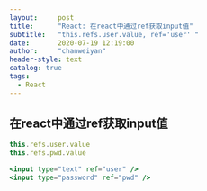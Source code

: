 ```yaml
---
layout:     post
title:      "React: 在react中通过ref获取input值"
subtitle:   "this.refs.user.value, ref='user' "
date:       2020-07-19 12:19:00
author:     "chanweiyan"
header-style: text
catalog: true
tags:
  - React
---
```


## 在react中通过ref获取input值

```jsx
this.refs.user.value
this.refs.pwd.value

<input type="text" ref="user" />
<input type="password" ref="pwd" />

```
